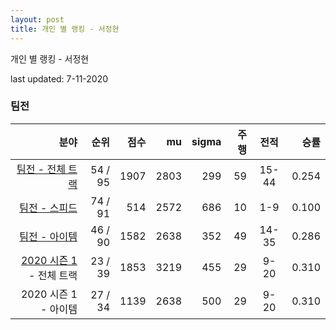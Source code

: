 ```yaml
---
layout: post
title: 개인 별 랭킹 - 서정현
---
```



개인 별 랭킹 - 서정현


last updated: 7-11-2020


### 팀전

| 분야 | 순위 | 점수 | mu | sigma | 주행 | 전적 | 승률 |
|---:|---:|---:|---:|---:|---:|:---:|---:|
| [팀전 - 전체 트랙](../team-full) | 54 / 95 | 1907 | 2803 | 299 | 59 | 15-44 | 0.254 |
| [팀전 - 스피드](../team-speed) | 74 / 91 | 514 | 2572 | 686 | 10 | 1-9 | 0.100 |
| [팀전 - 아이템](../team-item) | 46 / 90 | 1582 | 2638 | 352 | 49 | 14-35 | 0.286 |
| [2020 시즌 1](../teams-t2020_1) - 전체 트랙 | 23 / 39 | 1853 | 3219 | 455 | 29 | 9-20 | 0.310 |
| 2020 시즌 1 - 아이템 | 27 / 34 | 1139 | 2638 | 500 | 29 | 9-20 | 0.310 |
